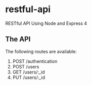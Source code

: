 # restful-api
RESTful API Using Node and Express 4

## The API
The following routes are available:

1. POST /authentication
2. POST /users
3. GET  /users/:_id
4. PUT  /users/:_id